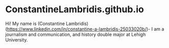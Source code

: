 # ConstantineLambridis.github.io

Hi! My name is (Constantine Lambridis)(https://www.linkedin.com/in/constantine-a-lambridis-25033020b/)- I am a journalism and communication, and history double major at Lehigh University.
